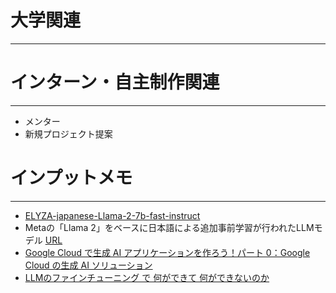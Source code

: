 # 大学関連
* * *
# インターン・自主制作関連
* * *
- メンター
- 新規プロジェクト提案
# インプットメモ
* * *
- [ELYZA-japanese-Llama-2-7b-fast-instruct](https://huggingface.co/spaces/elyza/ELYZA-japanese-Llama-2-7b-fast-instruct-demo)
- Metaの「Llama 2」をベースに日本語による追加事前学習が行われたLLMモデル [URL](https://note.com/elyza/n/na405acaca130)
- [Google Cloud で生成 AI アプリケーションを作ろう！パート 0：Google Cloud の生成 AI ソリューション](https://zenn.dev/google_cloud_jp/articles/google-cloud-generative-ai)
- [LLMのファインチューニング で 何ができて 何ができないのか](https://note.com/npaka/n/nec63c01f7ee8)
